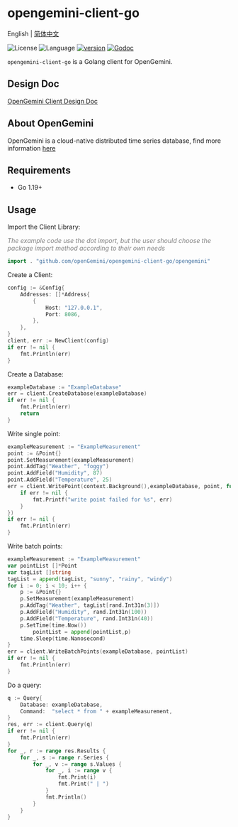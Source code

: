 # opengemini-client-go

English | [简体中文](README_CN.md)

![License](https://img.shields.io/badge/license-Apache2.0-green) ![Language](https://img.shields.io/badge/Language-Go-blue.svg) [![version](https://img.shields.io/github/v/tag/opengemini/opengemini-client-go?label=release&color=blue)](https://github.com/opengemini/opengemini-client-go/releases) [![Godoc](http://img.shields.io/badge/docs-go.dev-blue.svg?style=flat-square)](https://pkg.go.dev/github.com/openGemini/opengemini-client-go)

`opengemini-client-go` is a Golang client for OpenGemini.

## Design Doc

[OpenGemini Client Design Doc](https://github.com/openGemini/openGemini.github.io/blob/main/src/guide/develop/client_design.md)

## About OpenGemini

OpenGemini is a cloud-native distributed time series database, find more information [here](https://github.com/openGemini/openGemini)

## Requirements

- Go 1.19+

## Usage

Import the Client Library:

<i><font color=gray>The example code use the dot import, but the user should choose the package import method according to their own needs</font></i>

```go
import . "github.com/openGemini/opengemini-client-go/opengemini"
```

Create a Client:

```go
config := &Config{
	Addresses: []*Address{
		{
			Host: "127.0.0.1",
			Port: 8086,
		},
	},
}
client, err := NewClient(config)
if err != nil {
	fmt.Println(err)
}
```

Create a Database:

```go
exampleDatabase := "ExampleDatabase"
err = client.CreateDatabase(exampleDatabase)
if err != nil {
	fmt.Println(err)
	return
}
```

Write single point:

```go
exampleMeasurement := "ExampleMeasurement"
point := &Point{}
point.SetMeasurement(exampleMeasurement)
point.AddTag("Weather", "foggy")
point.AddField("Humidity", 87)
point.AddField("Temperature", 25)
err = client.WritePoint(context.Background(),exampleDatabase, point, func(err error) {
	if err != nil {
		fmt.Printf("write point failed for %s", err)
	}
})
if err != nil {
	fmt.Println(err)
}
```

Write batch points:

```go
exampleMeasurement := "ExampleMeasurement"
var pointList []*Point
var tagList []string
tagList = append(tagList, "sunny", "rainy", "windy")
for i := 0; i < 10; i++ {
	p := &Point{}
	p.SetMeasurement(exampleMeasurement)
	p.AddTag("Weather", tagList[rand.Int31n(3)])
	p.AddField("Humidity", rand.Int31n(100))
	p.AddField("Temperature", rand.Int31n(40))
	p.SetTime(time.Now())
        pointList = append(pointList,p)
	time.Sleep(time.Nanosecond)
}
err = client.WriteBatchPoints(exampleDatabase, pointList)
if err != nil {
	fmt.Println(err)
}
```

Do a query:

```go
q := Query{
	Database: exampleDatabase,
	Command:  "select * from " + exampleMeasurement,
}
res, err := client.Query(q)
if err != nil {
	fmt.Println(err)
}
for _, r := range res.Results {
	for _, s := range r.Series {
		for _, v := range s.Values {
			for _, i := range v {
				fmt.Print(i)
				fmt.Print(" | ")
			}
			fmt.Println()
		}
	}
}
```
